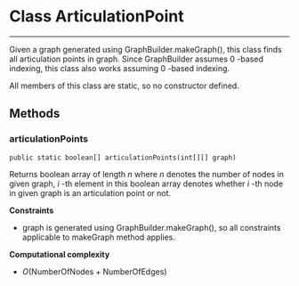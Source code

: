 # Class ArticulationPoint
- - -

Given a graph generated using GraphBuilder.makeGraph(), this class finds all articulation points in graph. Since GraphBuilder assumes $0$ -based indexing, this class also works assuming $0$ -based indexing.

All members of this class are static, so no constructor defined.

## Methods

### articulationPoints
```
public static boolean[] articulationPoints(int[][] graph)
```
Returns boolean array of length $n$ where $n$ denotes the number of nodes in given graph, $i$ -th element in this boolean array denotes whether $i$ -th node in given graph is an articulation point or not.

**Constraints**
* graph is generated using GraphBuilder.makeGraph(), so all constraints applicable to makeGraph method applies.

**Computational complexity**
* $O(\mathrm{NumberOfNodes} + \mathrm{NumberOfEdges})$
